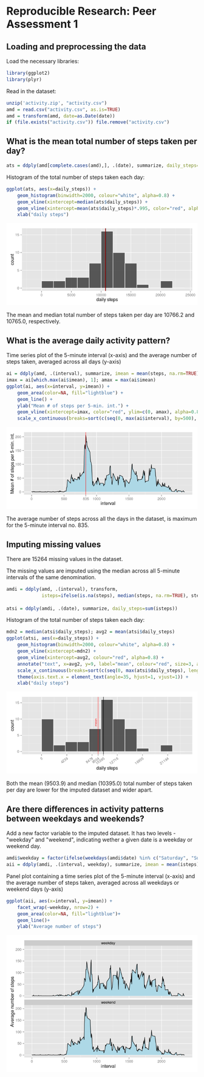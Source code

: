 



# Reproducible Research: Peer Assessment 1

## Loading and preprocessing the data
Load the necessary libraries:

```r
library(ggplot2)
library(plyr)
```

Read in the dataset:

```r
unzip('activity.zip', "activity.csv")
amd = read.csv("activity.csv", as.is=TRUE)
amd = transform(amd, date=as.Date(date))
if (file.exists("activity.csv")) file.remove("activity.csv")
```


## What is the mean total number of steps taken per day?


```r
ats = ddply(amd[complete.cases(amd),], .(date), summarize, daily_steps=sum(steps))
```

Histogram of the total number of steps taken each day:


```r
ggplot(ats, aes(x=daily_steps)) + 
    geom_histogram(binwidth=2000, colour="white", alpha=0.8) +
    geom_vline(xintercept=median(ats$daily_steps)) + 
    geom_vline(xintercept=mean(ats$daily_steps)*.995, color="red", alpha=.8) + # avoid overplotting
    xlab("daily steps")
```

![Figure 1: Total number of steps taken each day](./PA1_template_files/figure-html/unnamed-chunk-4.png) 

The mean and median total number of steps taken per day are
10766.2 and 
10765.0, respectively.

## What is the average daily activity pattern?

Time series plot of the 5-minute interval (x-axis) and
the average number of steps taken, averaged across all days (y-axis)


```r
ai = ddply(amd, .(interval), summarize, imean = mean(steps, na.rm=TRUE))
imax = ai[which.max(ai$imean), 1]; amax = max(ai$imean)
ggplot(ai, aes(x=interval, y=imean)) + 
    geom_area(color=NA, fill="lightblue") + 
    geom_line() + 
    ylab("Mean # of steps per 5-min. int.") + 
    geom_vline(xintercept=imax, color="red", ylim=c(0, amax), alpha=0.8) +
    scale_x_continuous(breaks=sort(c(seq(0, max(ai$interval), by=500), imax)))
```

![Figure 2: Daily activity pattern](./PA1_template_files/figure-html/unnamed-chunk-5.png) 

The average number of steps across all the days in the dataset, 
is maximum for the 5-minute interval no. 835.


## Imputing missing values
There are 15264 missing values in the dataset.

The missing values are imputed using the median across all 5-minute intervals
of the same denomination.


```r
amdi = ddply(amd, .(interval), transform, 
             isteps=ifelse(is.na(steps), median(steps, na.rm=TRUE), steps))

atsi = ddply(amdi, .(date), summarize, daily_steps=sum(isteps))
```

Histogram of the total number of steps taken each day:


```r
mdn2 = median(atsi$daily_steps); avg2 = mean(atsi$daily_steps)
ggplot(atsi, aes(x=daily_steps)) + 
    geom_histogram(binwidth=2000, colour="white", alpha=0.8) + 
    geom_vline(xintercept=mdn2) + 
    geom_vline(xintercept=avg2, colour="red", alpha=0.8) +
    annotate("text", x=avg2, y=9, label="mean", colour="red", size=3, angle=90, vjust=-.5, alpha=.8) + 
    scale_x_continuous(breaks=sort(c(seq(0, max(atsi$daily_steps), length.out=6), mdn2, avg2))) + 
    theme(axis.text.x = element_text(angle=35, hjust=1, vjust=1)) + 
    xlab("daily steps")
```

![Figure 3: Total number of steps taken each day (imputed data)](./PA1_template_files/figure-html/unnamed-chunk-7.png) 

Both the mean (9503.9) and median (10395.0) total number of steps taken per day are lower for the imputed dataset and wider apart.


## Are there differences in activity patterns between weekdays and weekends?

Add a new factor variable to the imputed dataset. It has two levels - "weekday" 
and "weekend", indicating wether a given date is a weekday or weekend day.


```r
amdi$weekday = factor(ifelse(weekdays(amdi$date) %in% c("Saturday", "Sunday"), "weekday", "weekend"))
aii = ddply(amdi, .(interval, weekday), summarize, imean = mean(isteps))
```

Panel plot containing a time series plot of the 5-minute interval (x-axis) and 
the average number of steps taken, averaged across all weekdays or weekend days (y-axis)


```r
ggplot(aii, aes(x=interval, y=imean)) + 
    facet_wrap(~weekday, nrow=2) + 
    geom_area(color=NA, fill="lightblue")+
    geom_line()+
    ylab("Average number of steps")
```

![Figure 4: Daily activity pattern by daytype](./PA1_template_files/figure-html/unnamed-chunk-9.png) 
